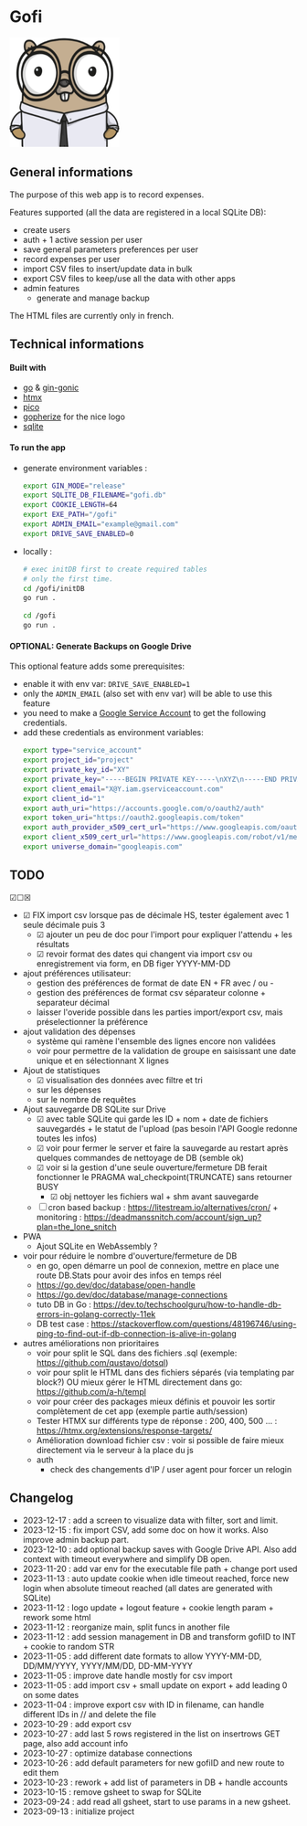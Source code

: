 # Gofi
![Gopher](/img/android-chrome-192x192.png)

## General informations
The purpose of this web app is to record expenses.

Features supported (all the data are registered in a local SQLite DB):
- create users
- auth + 1 active session per user
- save general parameters preferences per user
- record expenses per user
- import CSV files to insert/update data in bulk
- export CSV files to keep/use all the data with other apps 
- admin features
    - generate and manage backup

The HTML files are currently only in french.


## Technical informations

#### Built with 
- [go](https://go.dev/) & [gin-gonic](https://gin-gonic.com/)
- [htmx](https://htmx.org/)
- [pico](https://picocss.com/)
- [gopherize](https://gopherize.me/) for the nice logo
- [sqlite](https://www.sqlite.org/)


#### To run the app
- generate environment variables :
    ```bash
    export GIN_MODE="release"
    export SQLITE_DB_FILENAME="gofi.db"
    export COOKIE_LENGTH=64
    export EXE_PATH="/gofi"
    export ADMIN_EMAIL="example@gmail.com"
    export DRIVE_SAVE_ENABLED=0
    ```
- locally :
    ```bash
    # exec initDB first to create required tables
    # only the first time.
    cd /gofi/initDB
    go run .
    ```
    ```bash
    cd /gofi
    go run .
    ```

#### OPTIONAL: Generate Backups on Google Drive
This optional feature adds some prerequisites:
- enable it with env var: `DRIVE_SAVE_ENABLED=1`
- only the `ADMIN_EMAIL` (also set with env var) will be able to use this feature
- you need to make a [Google Service Account](https://developers.google.com/workspace/guides/create-credentials#service-account) to get the following credentials.
- add these credentials as environment variables:
    ```bash
    export type="service_account"
    export project_id="project"
    export private_key_id="XY"
    export private_key="-----BEGIN PRIVATE KEY-----\nXYZ\n-----END PRIVATE KEY-----\n"
    export client_email="X@Y.iam.gserviceaccount.com"
    export client_id="1"
    export auth_uri="https://accounts.google.com/o/oauth2/auth"
    export token_uri="https://oauth2.googleapis.com/token"
    export auth_provider_x509_cert_url="https://www.googleapis.com/oauth2/v1/certs"
    export client_x509_cert_url="https://www.googleapis.com/robot/v1/metadata/x509/X%Y.iam.gserviceaccount.com"
    export universe_domain="googleapis.com" 
    ```

## TODO
&#x2611;&#x2610;&#x2612;
- &#x2611; FIX import csv lorsque pas de décimale HS, tester également avec 1 seule décimale puis 3
    - &#x2611; ajouter un peu de doc pour l'import pour expliquer l'attendu + les résultats
    - &#x2611; revoir format des dates qui changent via import csv ou enregistrement via form, en DB figer YYYY-MM-DD
- ajout préférences utilisateur:
    - gestion des préférences de format de date EN + FR avec / ou -
    - gestion des préférences de format csv séparateur colonne + separateur décimal
    - laisser l'overide possible dans les parties import/export csv, mais préselectionner la préférence
- ajout validation des dépenses
    - système qui ramène l'ensemble des lignes encore non validées
    - voir pour permettre de la validation de groupe en saisissant une date unique et en sélectionnant X lignes
- Ajout de statistiques 
    - &#x2611; visualisation des données avec filtre et tri
    - sur les dépenses
    - sur le nombre de requêtes
- Ajout sauvegarde DB SQLite sur Drive
    - &#x2611; avec table SQLite qui garde les ID + nom + date de fichiers sauvegardés + le statut de l'upload (pas besoin l'API Google redonne toutes les infos)
    - &#x2611; voir pour fermer le server et faire la sauvegarde au restart après quelques commandes de nettoyage de DB (semble ok)
    - &#x2611; voir si la gestion d'une seule ouverture/fermeture DB ferait fonctionner le PRAGMA wal_checkpoint(TRUNCATE) sans retourner BUSY
        - &#x2611; obj nettoyer les fichiers wal + shm avant sauvegarde
    - &#x2610; cron based backup : https://litestream.io/alternatives/cron/ + monitoring : https://deadmanssnitch.com/account/sign_up?plan=the_lone_snitch
- PWA
    - Ajout SQLite en WebAssembly ?
- voir pour réduire le nombre d'ouverture/fermeture de DB
    - en go, open démarre un pool de connexion, mettre en place une route DB.Stats pour avoir des infos en temps réel
    - https://go.dev/doc/database/open-handle
    - https://go.dev/doc/database/manage-connections
    - tuto DB in Go : https://dev.to/techschoolguru/how-to-handle-db-errors-in-golang-correctly-11ek
    - DB test case : https://stackoverflow.com/questions/48196746/using-ping-to-find-out-if-db-connection-is-alive-in-golang
- autres améliorations non prioritaires
    - voir pour split le SQL dans des fichiers .sql (exemple: https://github.com/qustavo/dotsql)
    - voir pour split le HTML dans des fichiers séparés (via templating par block?) OU mieux gérer le HTML directement dans go: https://github.com/a-h/templ
    - voir pour créer des packages mieux définis et pouvoir les sortir complètement de cet app (exemple partie auth/session)
    - Tester HTMX sur différents type de réponse : 200, 400, 500 ... : https://htmx.org/extensions/response-targets/ 
    - Amélioration download fichier csv : voir si possible de faire mieux directement via le serveur à la place du js
    - auth
        - check des changements d'IP / user agent pour forcer un relogin


## Changelog
- 2023-12-17 : add a screen to visualize data with filter, sort and limit.
- 2023-12-15 : fix import CSV, add some doc on how it works. Also improve admin backup part.
- 2023-12-10 : add optional backup saves with Google Drive API. Also add context with timeout everywhere and simplify DB open.
- 2023-11-20 : add var env for the executable file path + change port used
- 2023-11-13 : auto update cookie when idle timeout reached, force new login when absolute timeout reached (all dates are generated with SQLite)
- 2023-11-12 : logo update + logout feature + cookie length param + rework some html
- 2023-11-12 : reorganize main, split funcs in another file
- 2023-11-12 : add session management in DB and transform gofiID to INT + cookie to random STR
- 2023-11-05 : add different date formats to allow YYYY-MM-DD, DD/MM/YYYY, YYYY/MM/DD, DD-MM-YYYY
- 2023-11-05 : improve date handle mostly for csv import
- 2023-11-05 : add import csv + small update on export + add leading 0 on some dates
- 2023-11-04 : improve export csv with ID in filename, can handle different IDs in // and delete the file
- 2023-10-29 : add export csv 
- 2023-10-27 : add last 5 rows registered in the list on insertrows GET page, also add account info 
- 2023-10-27 : optimize database connections
- 2023-10-26 : add default parameters for new gofiID and new route to edit them
- 2023-10-23 : rework + add list of parameters in DB + handle accounts
- 2023-10-15 : remove gsheet to swap for SQLite
- 2023-09-24 : add read all gsheet, start to use params in a new gsheet.
- 2023-09-13 : initialize project